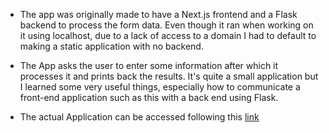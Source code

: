 - The app was originally made to have a Next.js frontend and a Flask backend to process the form data.
Even though it ran when working on it using localhost, due to a lack of access to a domain I had to 
default to making a static application with no backend.

- The App asks the user to enter some information after which it processes it and prints back the results.
It's quite a small application but I learned some very useful things, especially how to communicate a 
front-end application such as this with a back end using Flask.

- The actual Application can be accessed following this [link](https://go-fare-calculator-nextjs.vercel.app/)
